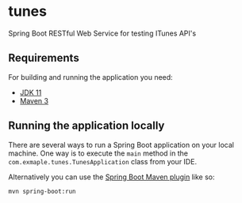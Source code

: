 # tunes
Spring Boot RESTful Web Service for testing ITunes API's
## Requirements

For building and running the application you need:

- [JDK 11](http://www.oracle.com/technetwork/java/javase)
- [Maven 3](https://maven.apache.org)

## Running the application locally

There are several ways to run a Spring Boot application on your local machine. One way is to execute the `main` method in the `com.exmaple.tunes.TunesApplication` class from your IDE.

Alternatively you can use the [Spring Boot Maven plugin](https://docs.spring.io/spring-boot/docs/current/reference/html/build-tool-plugins-maven-plugin.html) like so:

```shell
mvn spring-boot:run
```
